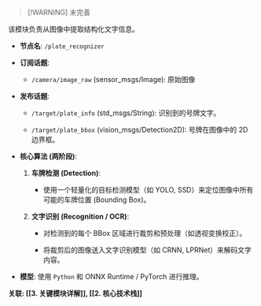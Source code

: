 > [!WARNING] 未完善

该模块负责从图像中提取结构化文字信息。

- **节点名**: `/plate_recognizer`
    
- **订阅话题**:
    
    - `/camera/image_raw` (sensor_msgs/Image): 原始图像
        
- **发布话题**:
    
    - `/target/plate_info` (std_msgs/String): 识别到的号牌文字。
        
    - `/target/plate_bbox` (vision_msgs/Detection2D): 号牌在图像中的 2D 边界框。
        
- **核心算法 (两阶段)**:
    
    1. **车牌检测 (Detection)**:
        
        - 使用一个轻量化的目标检测模型（如 YOLO, SSD）来定位图像中所有可能的车牌位置 (Bounding Box)。
            
    2. **文字识别 (Recognition / OCR)**:
        
        - 对检测到的每个 BBox 区域进行裁剪和预处理（如透视变换校正）。
            
        - 将裁剪后的图像送入文字识别模型（如 CRNN, LPRNet）来解码文字内容。
            
- **模型**: 使用 `Python` 和 ONNX Runtime / PyTorch 进行推理。
    

**关联: [[3. 关键模块详解]], [[2. 核心技术栈]]**